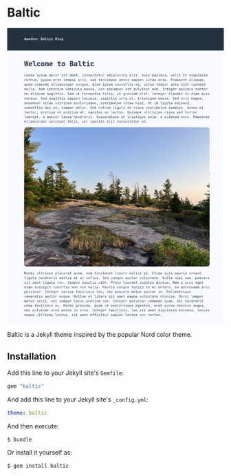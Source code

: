 # Baltic

![Example index file](./screenshot.png)

Baltic is a Jekyll theme inspired by the popular Nord color theme. 

## Installation

Add this line to your Jekyll site's `Gemfile`:

```ruby
gem "baltic"
```

And add this line to your Jekyll site's `_config.yml`:

```yaml
theme: baltic
```

And then execute:

    $ bundle

Or install it yourself as:

    $ gem install baltic
